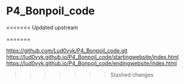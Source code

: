 # P4_Bonpoil_code
<<<<<<< Updated upstream
 
=======

https://github.com/Lud0vyk/P4_Bonpoil_code.git
https://lud0vyk.github.io/P4_Bonpoil_code/startingwebsite/index.html
https://lud0vyk.github.io/P4_Bonpoil_code/endingwebsite/index.html
>>>>>>> Stashed changes
